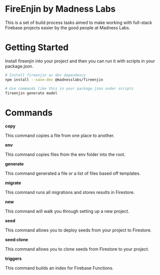# FireEnjin by Madness Labs

This is a set of build process tasks aimed to make working with full-stack Firebase projects easier by the good people at Madness Labs.

# Getting Started

Install fireenjin into your project and then you can run it with scripts in your package.json.

```bash
# Install fireenjin as dev dependency
npm install --save-dev @madnesslabs/fireenjin

# Use commands like this in your package.json under scripts
fireenjin generate model
```

# Commands

**copy**

This command copies a file from one place to another.

**env**

This command copies files from the env folder into the root.

**generate**

This command generated a file or a list of files based off templates.

**migrate**

This command runs all migrations and stores results in Firestore.

**new**

This command will walk you through setting up a new project.

**seed**

This command allows you to deploy seeds from your project to Firestore.

**seed:clone**

This command allows you to clone seeds from Firestore to your project.

**triggers**

This command builds an index for Firebase Functions.
